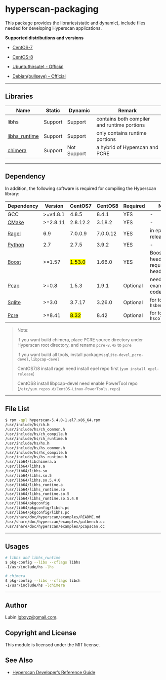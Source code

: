 # hyperscan-packaging

This package provides the libraries(static and dynamic), include files needed for developing Hyperscan applications.



**Supported distributions and versions**

- [CentOS-7](rpm/el7_x64/)

- [CentOS-8](rpm/el8_x64/)

- [Ubuntu(hirsute)  - Official](https://packages.ubuntu.com/hirsute/libhyperscan-dev)

- [Debian(bullseye) - Official](https://packages.debian.org/bullseye/libhyperscan-dev)

----

## Libraries

| Name                                                                                                   | Static  | Dynamic     | Remark                                      |
| ------------------------------------------------------------------------------------------------------ | ------- | ----------- | ------------------------------------------- |
| libhs                                                                                                  | Support | Support     | contains both compiler and runtime portions |
| [libhs_runtime](http://intel.github.io/hyperscan/dev-reference/serialization.html#the-runtime-library) | Support | Support     | only contains runtime portions              |
| [chimera](http://intel.github.io/hyperscan/dev-reference/chimera.html)                                 | Support | Not Support | a hybrid of Hyperscan and PCRE              |

----

## Dependency

In addition, the following software is required for compiling the Hyperscan library:

| Dependency                                      | Version  | CentOS7             | CentOS8  | Required | Notes                                |
| ----------------------------------------------- | -------- | ------------------- | -------- | -------- | ------------------------------------ |
| GCC                                             | >=v4.8.1 | 4.8.5               | 8.4.1    | YES      | -                                    |
| [CMake](http://www.cmake.org/)                  | >=2.8.11 | 2.8.12.2            | 3.18.2   | YES      | -                                    |
| [Ragel](http://www.colm.net/open-source/ragel/) | 6.9      | 7.0.0.9             | 7.0.0.12 | YES      | in epel-release                      |
| [Python](http://www.python.org/)                | 2.7      | 2.7.5               | 3.9.2    | YES      | -                                    |
| [Boost](http://boost.org/)                      | >=1.57   | <mark>1.53.0</mark> | 1.66.0   | YES      | Boost headers required(only headers) |
| [Pcap](http://tcpdump.org/)                     | >=0.8    | 1.5.3               | 1.9.1    | Optional | needed for example code only         |
| [Sqlite](http://www.sqlite.org/)                | >=3.0    | 3.7.17              | 3.26.0   | Optional | for tool `hsbench`                   |
| [Pcre](http://www.pcre.org/)                    | >=8.41   | <mark>8.32</mark>   | 8.42     | Optional | for tool `hscollider`                |

> Note:
> 
> If you want build chimera, place PCRE source directory under Hyperscan root directory, and rename `pcre-8.4x` to `pcre`
> 
> If you want build all tools, install packages`sqlite-devel,pcre-devel,libpcap-devel`
> 
> CentOS7/8 install ragel need install epel repo first (`yum install epel-release`)
> 
> CentOS8 install libpcap-devel need enable PowerTool repo (`/etc/yum.repos.d/CentOS-Linux-PowerTools.repo`)

-----

## File List

```bash
$ rpm -qpl hyperscan-5.4.0-1.el7.x86_64.rpm 
/usr/include/hs/ch.h
/usr/include/hs/ch_common.h
/usr/include/hs/ch_compile.h
/usr/include/hs/ch_runtime.h
/usr/include/hs/hs.h
/usr/include/hs/hs_common.h
/usr/include/hs/hs_compile.h
/usr/include/hs/hs_runtime.h
/usr/lib64/libchimera.a
/usr/lib64/libhs.a
/usr/lib64/libhs.so
/usr/lib64/libhs.so.5
/usr/lib64/libhs.so.5.4.0
/usr/lib64/libhs_runtime.a
/usr/lib64/libhs_runtime.so
/usr/lib64/libhs_runtime.so.5
/usr/lib64/libhs_runtime.so.5.4.0
/usr/lib64/pkgconfig
/usr/lib64/pkgconfig/libch.pc
/usr/lib64/pkgconfig/libhs.pc
/usr/share/doc/hyperscan/examples/README.md
/usr/share/doc/hyperscan/examples/patbench.cc
/usr/share/doc/hyperscan/examples/pcapscan.cc
```

-----

## Usages

```bash
# libhs and libhs_runtime
$ pkg-config --libs --cflags libhs
-I/usr/include/hs -lhs

# chimera
$ pkg-config --libs --cflags libch
-I/usr/include/hs -lchimera 

```

-----

## Author

Lubin [lgbxyz@gmail.com](mailto:lgbxyz@gmail.com).

## Copyright and License

This module is licensed under the MIT license.

## See Also

- [Hyperscan Developer’s Reference Guide](http://intel.github.io/hyperscan/dev-reference/)
